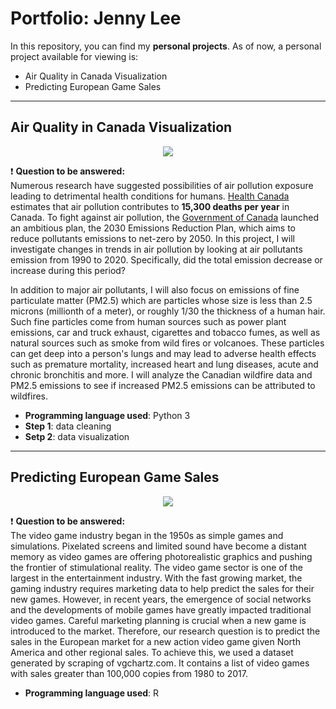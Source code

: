 # Portfolio: Jenny Lee

In this repository, you can find my **personal projects**. As of now, a personal project available for viewing is:
- Air Quality in Canada Visualization 
- Predicting European Game Sales 

---

## Air Quality in Canada Visualization
<p align="center">
  <img src="https://cdn.pixabay.com/photo/2019/02/24/09/13/air-pollution-4017183_960_720.jpg" with="500" />
</p>

❗️ **Question to be answered:** 
<br>Numerous research have suggested possibilities of air pollution exposure leading to detrimental health conditions for humans. [Health Canada](https://www.canada.ca/en/health-canada/services/publications/healthy-living/2021-health-effects-indoor-air-pollution.html) estimates that air pollution contributes to **15,300 deaths per year** in Canada. To fight against air pollution, the [Government of Canada](https://www.canada.ca/en/environment-climate-change/campaigns/canadian-environment-week/clean-air-day/action-air-pollution.html#toc1) launched an ambitious plan, the 2030 Emissions Reduction Plan, which aims to reduce pollutants emissions to net-zero by 2050. In this project, I will investigate changes in trends in air pollution by looking at air pollutants emission from 1990 to 2020. Specifically, did the total emission decrease or increase during this period? 

In addition to major air pollutants, I will also focus on emissions of fine particulate matter (PM2.5) which are particles whose size is less than 2.5 microns (millionth of a meter), or roughly 1/30 the thickness of a human hair. Such fine particles come from human sources such as power plant emissions, car and truck exhaust, cigarettes and tobacco fumes, as well as natural sources such as smoke from wild fires or volcanoes.  These particles can get deep into a person's lungs and may lead to adverse health effects such as premature mortality, increased heart and lung diseases, acute and chronic bronchitis and more. I will analyze the Canadian wildfire data and PM2.5 emissions to see if increased PM2.5 emissions can be attributed to wildfires.

- **Programming language used**: Python 3
- **Step 1**: data cleaning 
- **Setp 2**: data visualization

---

## Predicting European Game Sales
<p align="center">
  <img src="https://cdn.pixabay.com/photo/2020/05/02/07/32/gaming-5120169_960_720.jpg" with="500" />
</p>

❗️ **Question to be answered:** 
<br>The video game industry began in the 1950s as simple games and simulations. Pixelated screens and limited sound have become a distant memory as video games are offering photorealistic graphics and pushing the frontier of stimulational reality. The video game sector is one of the largest in the entertainment industry. With the fast growing market, the gaming industry requires marketing data to help predict the sales for their new games. However, in recent years, the emergence of social networks and the developments of mobile games have greatly impacted traditional video games. Careful marketing planning is crucial when a new game is introduced to the market. Therefore, our research question is to predict the sales in the European market for a new action video game given North America and other regional sales. To achieve this, we used a dataset generated by scraping of vgchartz.com. It contains a list of video games with sales greater than 100,000 copies from 1980 to 2017.

- **Programming language used**: R
